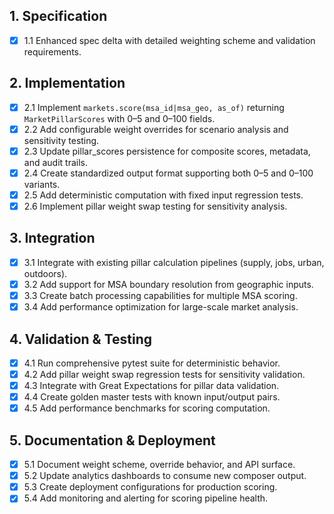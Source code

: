 ## 1. Specification
- [x] 1.1 Enhanced spec delta with detailed weighting scheme and validation requirements.

## 2. Implementation
- [x] 2.1 Implement `markets.score(msa_id|msa_geo, as_of)` returning `MarketPillarScores` with 0–5 and 0–100 fields.
- [x] 2.2 Add configurable weight overrides for scenario analysis and sensitivity testing.
- [x] 2.3 Update pillar_scores persistence for composite scores, metadata, and audit trails.
- [x] 2.4 Create standardized output format supporting both 0–5 and 0–100 variants.
- [x] 2.5 Add deterministic computation with fixed input regression tests.
- [x] 2.6 Implement pillar weight swap testing for sensitivity analysis.

## 3. Integration
- [x] 3.1 Integrate with existing pillar calculation pipelines (supply, jobs, urban, outdoors).
- [x] 3.2 Add support for MSA boundary resolution from geographic inputs.
- [x] 3.3 Create batch processing capabilities for multiple MSA scoring.
- [x] 3.4 Add performance optimization for large-scale market analysis.

## 4. Validation & Testing
- [x] 4.1 Run comprehensive pytest suite for deterministic behavior.
- [x] 4.2 Add pillar weight swap regression tests for sensitivity validation.
- [x] 4.3 Integrate with Great Expectations for pillar data validation.
- [x] 4.4 Create golden master tests with known input/output pairs.
- [x] 4.5 Add performance benchmarks for scoring computation.

## 5. Documentation & Deployment
- [x] 5.1 Document weight scheme, override behavior, and API surface.
- [x] 5.2 Update analytics dashboards to consume new composer output.
- [x] 5.3 Create deployment configurations for production scoring.
- [x] 5.4 Add monitoring and alerting for scoring pipeline health.
